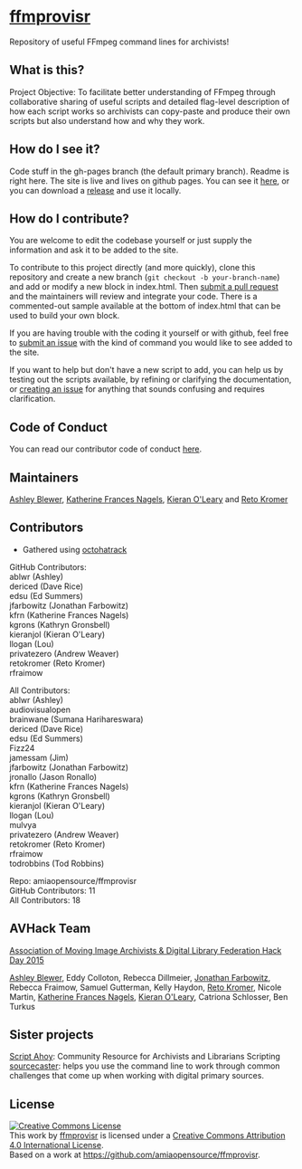 # [ffmprovisr](http://amiaopensource.github.io/ffmprovisr)

Repository of useful FFmpeg command lines for archivists!

## What is this?

Project Objective: To facilitate better understanding of FFmpeg through collaborative sharing of useful scripts and detailed flag-level description of how each script works so archivists can copy-paste and produce their own scripts but also understand how and why they work.

## How do I see it?

Code stuff in the gh-pages branch (the default primary branch). Readme is right here. The site is live and lives on github pages. You can see it [here](http://amiaopensource.github.io/ffmprovisr), or you can download a [release](https://github.com/amiaopensource/ffmprovisr/releases) and use it locally.

## How do I contribute?

You are welcome to edit the codebase yourself or just supply the information and ask it to be added to the site.

To contribute to this project directly (and more quickly), clone this repository and create a new branch (`git checkout -b your-branch-name`) and add or modify a new block in index.html. Then [submit a pull request](https://github.com/amiaopensource/ffmprovisr/pulls) and the maintainers will review and integrate your code. There is a commented-out sample available at the bottom of index.html that can be used to build your own block.

If you are having trouble with the coding it yourself or with github, feel free to [submit an issue](https://github.com/amiaopensource/ffmprovisr/issues) with the kind of command you would like to see added to the site.

If you want to help but don't have a new script to add, you can help us by testing out the scripts available, by refining or clarifying the documentation, or [creating an issue](https://github.com/amiaopensource/ffmprovisr/issues) for anything that sounds confusing and requires clarification.

## Code of Conduct

You can read our contributor code of conduct [here](https://github.com/amiaopensource/ffmprovisr/blob/gh-pages/code_of_conduct.md).

## Maintainers

[Ashley Blewer](https://github.com/ablwr), [Katherine Frances Nagels](https://github.com/kfrn), [Kieran O'Leary](https://github.com/kieranjol) and [Reto Kromer](https://github.com/retokromer)

## Contributors
* Gathered using [octohatrack](https://github.com/LABHR/octohatrack)

GitHub Contributors:  
ablwr (Ashley)  
dericed (Dave Rice)  
edsu (Ed Summers)  
jfarbowitz (Jonathan Farbowitz)  
kfrn (Katherine Frances Nagels)  
kgrons (Kathryn Gronsbell)  
kieranjol (Kieran O'Leary)  
llogan (Lou)  
privatezero (Andrew Weaver)  
retokromer (Reto Kromer)  
rfraimow  

All Contributors:  
ablwr (Ashley)  
audiovisualopen  
brainwane (Sumana Harihareswara)  
dericed (Dave Rice)  
edsu (Ed Summers)  
Fizz24  
jamessam (Jim)  
jfarbowitz (Jonathan Farbowitz)  
jronallo (Jason Ronallo)  
kfrn (Katherine Frances Nagels)  
kgrons (Kathryn Gronsbell)  
kieranjol (Kieran O'Leary)  
llogan (Lou)  
mulvya  
privatezero (Andrew Weaver)  
retokromer (Reto Kromer)  
rfraimow  
todrobbins (Tod Robbins)  

Repo: amiaopensource/ffmprovisr  
GitHub Contributors: 11  
All Contributors: 18  

## AVHack Team

[Association of Moving Image Archivists & Digital Library Federation Hack Day 2015](http://wiki.curatecamp.org/index.php/Association_of_Moving_Image_Archivists_%26_Digital_Library_Federation_Hack_Day_2015)

[Ashley Blewer](https://github.com/ablwr), Eddy Colloton, Rebecca Dillmeier, [Jonathan Farbowitz](https://github.com/jfarbowitz), Rebecca Fraimow, Samuel Gutterman, Kelly Haydon, [Reto Kromer](https://github.com/retokromer), Nicole Martin, [Katherine Frances Nagels](https://github.com/kfrn), [Kieran O'Leary](https://github.com/kieranjol), Catriona Schlosser, Ben Turkus

## Sister projects

[Script Ahoy](http://dd388.github.io/crals/): Community Resource for Archivists and Librarians Scripting  
[sourcecaster](https://datapraxis.github.io/sourcecaster/): helps you use the command line to work through common challenges that come up when working with digital primary sources.

## License

<a rel="license" href="http://creativecommons.org/licenses/by/4.0/"><img alt="Creative Commons License" style="border-width:0" src="https://i.creativecommons.org/l/by/4.0/80x15.png" /></a><br />This <span xmlns:dct="http://purl.org/dc/terms/" href="http://purl.org/dc/dcmitype/InteractiveResource" rel="dct:type">work</span> by <a xmlns:cc="http://creativecommons.org/ns#" href="http://amiaopensource.github.io/ffmprovisr/" property="cc:attributionName" rel="cc:attributionURL">ffmprovisr</a> is licensed under a <a rel="license" href="http://creativecommons.org/licenses/by/4.0/">Creative Commons Attribution 4.0 International License</a>.<br />Based on a work at <a xmlns:dct="http://purl.org/dc/terms/" href="https://github.com/amiaopensource/ffmprovisr" rel="dct:source">https://github.com/amiaopensource/ffmprovisr</a>.
